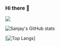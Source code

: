 ### Hi there 👋

![](https://visitor-badge.glitch.me/badge?page_id=sanjayovs.sanjayovs)



<!--
**sanjayovs/sanjayovs** is a ✨ _special_ ✨ repository because its `README.md` (this file) appears on your GitHub profile.

Here are some ideas to get you started:

- 🔭 I’m currently working on ...
- 🌱 I’m currently learning ...
- 👯 I’m looking to collaborate on ...
- 🤔 I’m looking for help with ...
- 💬 Ask me about ...
- 📫 How to reach me: ...
- 😄 Pronouns: ...
- ⚡ Fun fact: ...
-->


![Sanjay's GitHub stats](https://github-readme-stats.vercel.app/api?username=sanjayovs&count_private=true&show_icons=true&theme=radical&show_owner=false)

[![Top Langs](https://github-readme-stats.vercel.app/api/top-langs/?username=sanjayovs)]
